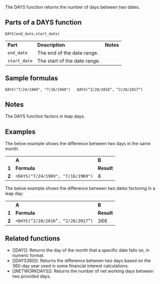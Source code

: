 The DAYS function returns the number of days between two dates.

Parts of a DAYS function
------------------------

`DAYS(end_date,start_date)`

|  |  |  |
| --- | --- | --- |
| **Part** | **Description** | **Notes** |
| `end_date` | The end of the date range. |  |
| `start_date` | The start of the date range. |  |

Sample formulas
---------------

`DAYS("7/24/1969", "7/16/1969")  
DAYS(“2/28/2016”, “2/28/2017”)`

Notes
-----

The DAYS function factors in leap days.

Examples
--------

The below example shows the difference between two days in the same month.

|  |  |  |
| --- | --- | --- |
|  | **A** | **B** |
| **1** | **Formula** | **Result** |
| **2** | `=DAYS("7/24/1969", "7/16/1969")` | 8 |

The below example shows the difference between two dates factoring in a leap day:

|  |  |  |
| --- | --- | --- |
|  | **A** | **B** |
| **1** | **Formula** | **Result** |
| **2** | `=DAYS(“2/28/2016”, “2/28/2017”)` | 366 |

Related functions
-----------------

* [[DAY]]: Returns the day of the month that a specific date falls on, in numeric format.
* [[DAYS360]]: Returns the difference between two days based on the 360-day year used in some financial interest calculations.
* [[NETWORKDAYS]]: Returns the number of net working days between two provided days.